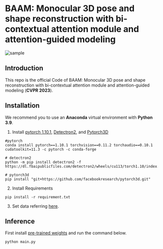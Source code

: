# BAAM: Monocular 3D pose and shape reconstruction with bi-contextual attention module and attention-guided modeling

![sample](https://github.com/gywns6287/BAAM/blob/main/for_git/resutls.png)

## Introduction
This repo is the official Code of  BAAM: Monocular 3D pose and shape reconstruction with bi-contextual attention module and attention-guided modeling (**CVPR 2023**).

## Installation
We recommend you to use an **Anaconda** virtual environment with **Python 3.9**. 

1. Install [pytorch 1.10.1](https://pytorch.org/get-started/previous-versions/), [Detectron2](https://detectron2.readthedocs.io/en/latest/tutorials/install.html), and [Pytorch3D](https://github.com/facebookresearch/pytorch3d/blob/main/INSTALL.md)
```
#pytorch
conda install pytorch==1.10.1 torchvision==0.11.2 torchaudio==0.10.1 cudatoolkit=11.3 -c pytorch -c conda-forge

# detectron2
python -m pip install detectron2 -f https://dl.fbaipublicfiles.com/detectron2/wheels/cu113/torch1.10/index.html

# pytorch3d
pip install "git+https://github.com/facebookresearch/pytorch3d.git"
```
2. Install Requirements
```
pip install -r requirement.txt
```
3. Set data referring [here](https://github.com/gywns6287/BAAM/blob/main/for_git/directory.md).

## Inference
First install [pre-trained weights](https://drive.google.com/file/d/1oM-iA5Z-8AOBgX5hUCfAoLX8hcn4YBpp/view?usp=sharing) and run the command below.
```
python main.py
```
